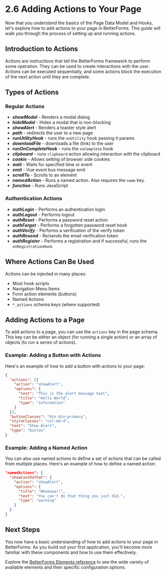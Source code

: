 # 2.6 Adding Actions to Your Page

Now that you understand the basics of the Page Data Model and Hooks, let's explore how to add actions to your page in BetterForms. This guide will walk you through the process of setting up and running actions.

## Introduction to Actions

Actions are instructions that tell the BetterForms framework to perform some operation. They can be used to create interactions with the user. Actions can be executed sequentially, and some actions block the execution of the next action until they are complete.

## Types of Actions

### Regular Actions

* _**showModal**_ - Renders a modal dialog
* _**hideModal**_ - Hides a modal that is non-blocking
* _**showAlert**_ - Renders a toaster style alert
* _**path**_ - redirects the user to a new page
* _**runUtilityHook**_ - runs the `onUtility` hook passing it params
* _**downloadFile**_ - downloads a file (link) to the user
* _**runOnCompleteHook**_ - runs the `onComplete` hook
* _**clipboard**_ - runs `clipboard` action allowing interaction with the clipboard
* _**cookie**_ - Allows setting of browser side cookies
* _**wait**_ - Waits for specified time or event
* _**emit**_ - Vue event bus message emit
* _**scrollTo**_ - Scrolls to an element
* _**namedAction**_ - Runs a named action. Also requires the `name` key.
* _**function**_ - Runs JavaScript

### Authentication Actions

* _**authLogin**_ - Performs an authentication login
* _**authLogout**_ - Performs logout
* _**authReset**_ - Performs a password reset action
* _**authForgot** -_ Performs a forgotten password reset hook
* _**authVerify**_  - Performs a verification of the verify token
* _**authResend**_ - Re/sends the email verification token
* _**authRegister**_ - Performs a registration and if successful, runs the `onRegistrationHook`

## Where Actions Can Be Used

Actions can be injected in many places:

* Most hook scripts
* Navigation Menu Items
* Form action elements (buttons)
* Named Actions
* `*_actions` schema keys (where supported)

## Adding Actions to a Page

To add actions to a page, you can use the `actions` key in the page schema. This key can be either an object (for running a single action) or an array of objects (to run a series of actions).

### Example: Adding a Button with Actions

Here's an example of how to add a button with actions to your page:

```json
{
  "actions": [{
    "action": "showAlert",
    "options": {
      "text": "This is the alert message text",
      "title": "Hello World",
      "type": "information"
    }
  }],
  "buttonClasses": "btn btn-primary",
  "styleClasses": "col-md-4",
  "text": "Show Alert",
  "type": "button"
}
```

### Example: Adding a Named Action

You can also use named actions to define a set of actions that can be called from multiple places. Here's an example of how to define a named action:

```json
"namedActions": {
  "showCantDoThat": {
    "action": "showAlert",
    "options": {
      "title": "Whoooaa!!",
      "text": "You can't do that thing you just did.",
      "type": "warning"
    }
  }
}
```

## Next Steps

You now have a basic understanding of how to add actions to your page in BetterForms. As you build out your first application, you'll become more familiar with these components and how to use them effectively.

Explore the [BetterForms Elements reference](../../core-concepts/betterforms-elements/README.md) to see the wide variety of available elements and their specific configuration options. 